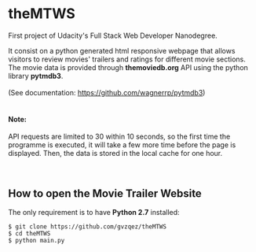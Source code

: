 # theMTWS
First project of Udacity's Full Stack Web Developer Nanodegree.

It consist on a python generated html responsive webpage that allows visitors to review movies' trailers and ratings for different movie sections. The movie data is provided through **themoviedb.org** API using the python library **pytmdb3**.<br />
<br />
(See documentation: https://github.com/wagnerrp/pytmdb3)
<br /><br />
#### Note:
API requests are limited to 30 within 10 seconds, so the first time the programme is executed, it will take a few more time before the page is displayed. Then, the data is stored in the local cache for one hour. <br />

<br />

## How to open the Movie Trailer Website

The only requirement is to have **Python 2.7** installed:<br />
```
$ git clone https://github.com/gvzqez/theMTWS
$ cd theMTWS
$ python main.py
```




